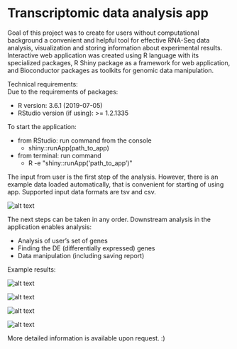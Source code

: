 # Transcriptomic data analysis app

Goal of this project was to create for users without computational background a convenient and helpful tool for effective RNA-Seq data analysis, 
visualization and storing information about experimental results. Interactive web application was created using R language with its specialized packages, 
R Shiny package as a framework for web application, and Bioconductor packages as toolkits for genomic data manipulation.

Technical requirements:<br />
Due to the requirements of packages:
- R version: 3.6.1 (2019-07-05)
- RStudio version (if using): >= 1.2.1335<br />

To start the application:
 - from RStudio: run command from the console
    - shiny::runApp(path_to_app)
 - from terminal: run command 
    - R -e "shiny::runApp('path_to_app’)"


The input from user is the first step of the analysis. 
However, there is an example data loaded automatically, that is convenient for starting of using app. Supported input data formats are tsv and csv.

![alt text](https://github.com/AnitaUrb/Licentiate/blob/master/browse.jpg?raw=true "Optional Title")

The next steps can be taken in any order.
Downstream analysis in the application enables analysis:
- Analysis of user’s set of genes
- Finding the DE (differentially expressed) genes
- Data manipulation (including saving report)

Example results:

![alt text](https://github.com/AnitaUrb/Licentiate/blob/master/heat1.jpg?raw=true "Optional Title")

![alt text](https://github.com/AnitaUrb/Licentiate/blob/master/volcano.png?raw=true "Optional Title")

![alt text](https://github.com/AnitaUrb/Licentiate/blob/master/exprp.jpg?raw=true "Optional Title")

![alt text](https://github.com/AnitaUrb/Licentiate/blob/master/biomart.jpg?raw=true "Optional Title")

More detailed information is available upon request. :)
